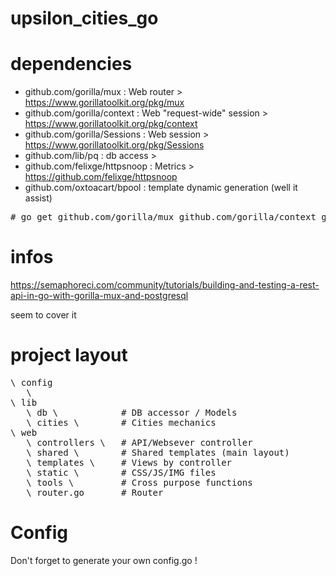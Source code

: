 # upsilon_cities_go

# dependencies

* github.com/gorilla/mux : Web router > https://www.gorillatoolkit.org/pkg/mux
* github.com/gorilla/context : Web "request-wide" session > https://www.gorillatoolkit.org/pkg/context
* github.com/gorilla/Sessions : Web session > https://www.gorillatoolkit.org/pkg/Sessions
* github.com/lib/pq : db access > 
* github.com/felixge/httpsnoop : Metrics > https://github.com/felixge/httpsnoop
* github.com/oxtoacart/bpool : template dynamic generation (well it assist)

<pre>
# go get github.com/gorilla/mux github.com/gorilla/context github.com/gorilla/Sessions github.com/lib/pq github.com/felixge/httpsnoop github.com/oxtoacart/bpool
</pre>

# infos 

https://semaphoreci.com/community/tutorials/building-and-testing-a-rest-api-in-go-with-gorilla-mux-and-postgresql 

seem to cover it

# project layout

<pre>
\ config 
   \ 
\ lib
   \ db \            # DB accessor / Models
   \ cities \        # Cities mechanics
\ web
   \ controllers \   # API/Websever controller 
   \ shared \        # Shared templates (main layout)
   \ templates \     # Views by controller
   \ static \        # CSS/JS/IMG files
   \ tools \         # Cross purpose functions
   \ router.go       # Router
</pre>

# Config

Don't forget to generate your own config.go !